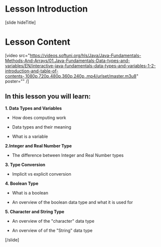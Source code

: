 # Lesson Introduction

[slide hideTitle]

# Lesson Content

[video src="https://videos.softuni.org/hls/Java/Java-Fundamentals-Methods-And-Arrays/01.Java-Fundamentals-Data-types-and-variables/EN/interactive-java-fundamentals-data-types-and-variables-1-2-introduction-and-table-of-contents-,1080p,720p,480p,360p,240p,.mp4/urlset/master.m3u8" poster="" /]

## In this lesson you will learn:

**1. Data Types and Variables**

- How does computing work

- Data types and their meaning

- What is a variable

**2.Integer and Real Number Type**

- The difference between Integer and Real Number types

**3. Type Conversion**

- Implicit vs explicit conversion

**4. Boolean Type**

- What is a boolean

- An overview of the boolean data type and what it is used for

**5. Character and String Type**

- An overview of the "character" data type

- An overview of of the "String" data type

[/slide]
